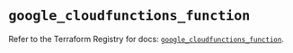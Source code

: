 # `google_cloudfunctions_function`

Refer to the Terraform Registry for docs: [`google_cloudfunctions_function`](https://registry.terraform.io/providers/hashicorp/google/6.10.0/docs/resources/cloudfunctions_function).
